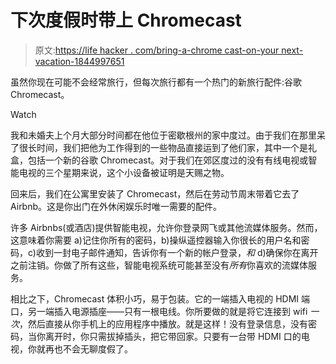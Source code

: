 # 下次度假时带上 Chromecast

> 原文:[https://life hacker . com/bring-a-chrome cast-on-your next-vacation-1844997651](https://lifehacker.com/bring-a-chromecast-on-your-next-vacation-1844997651)

虽然你现在可能不会经常旅行，但每次旅行都有一个热门的新旅行配件:谷歌 Chromecast。

Watch

我和未婚夫上个月大部分时间都在他位于密歇根州的家中度过。由于我们在那里呆了很长时间，我们把他为工作得到的一些物品直接运到了他们家，其中一个是礼盒，包括一个新的谷歌 Chromecast。对于我们在郊区度过的没有有线电视或智能电视的三个星期来说，这个小设备被证明是天赐之物。

回来后，我们在公寓里安装了 Chromecast，然后在劳动节周末带着它去了 Airbnb。这是你出门在外休闲娱乐时唯一需要的配件。

许多 Airbnbs(或酒店)提供智能电视，允许你登录网飞或其他流媒体服务。然而，这意味着你需要 a)记住你所有的密码，b)操纵遥控器输入你很长的用户名和密码，c)收到一封电子邮件通知，告诉你有一个新的帐户登录，*和* d)确保你在离开之前注销。你做了所有这些，智能电视系统可能甚至没有*所有*你喜欢的流媒体服务。

相比之下，Chromecast 体积小巧，易于包装。它的一端插入电视的 HDMI 端口，另一端插入电源插座——只有一根电线。你所要做的就是将它连接到 wifi *一次*，然后直接从你手机上的应用程序中播放。就是这样！没有登录信息，没有密码，当你离开时，你只需拔掉插头，把它带回家。只要有一台带 HDMI 口的电视，你就再也不会无聊度假了。